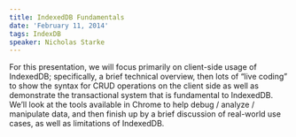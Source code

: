 ```yaml
---
title: IndexedDB Fundamentals
date: 'February 11, 2014'
tags: IndexDB
speaker: Nicholas Starke
---
```




For this presentation, we will focus primarily on client-side usage of IndexedDB; specifically, a brief technical overview, then lots of “live coding” to show the syntax for CRUD operations on the client side as well as demonstrate the transactional system that is fundamental to IndexedDB.  We’ll look at the tools available in Chrome to help debug / analyze / manipulate data, and then finish up by a brief discussion of real-world use cases, as well as limitations of IndexedDB.


